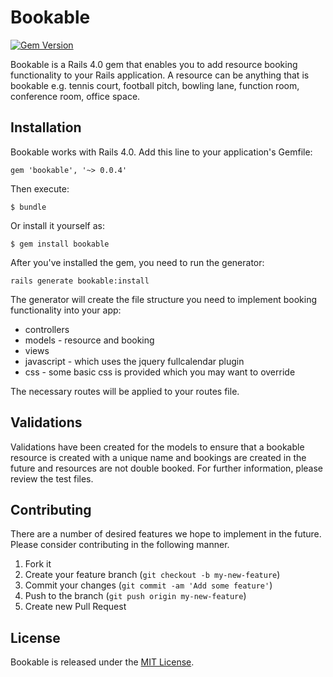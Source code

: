 # Bookable

[![Gem Version](https://badge.fury.io/rb/bookable.png)](http://badge.fury.io/rb/bookable)

Bookable is a Rails 4.0 gem that enables you to add resource booking functionality to your Rails application. A resource can be anything that is bookable e.g. tennis court, football pitch, bowling lane, function room, conference room, office space.

## Installation

Bookable works with Rails 4.0. Add this line to your application's Gemfile:

    gem 'bookable', '~> 0.0.4'

Then execute:

    $ bundle

Or install it yourself as:

    $ gem install bookable

After you've installed the gem, you need to run the generator:

    rails generate bookable:install

The generator will create the file structure you need to implement booking functionality into your app:
<ul>
  <li>controllers</li>
  <li>models - resource and booking</li>
  <li>views</li>
  <li>javascript - which uses the jquery fullcalendar plugin</li>
  <li>css - some basic css is provided which you may want to override</li>
</ul>
The necessary routes will be applied to your routes file.

## Validations

Validations have been created for the models to ensure that a bookable resource is created with a unique name and bookings are created in the future and resources are not double booked. For further information, please review the test files.

## Contributing
There are a number of desired features we hope to implement in the future. Please consider contributing in the following manner. 

1. Fork it
2. Create your feature branch (`git checkout -b my-new-feature`)
3. Commit your changes (`git commit -am 'Add some feature'`)
4. Push to the branch (`git push origin my-new-feature`)
5. Create new Pull Request

## License

Bookable is released under the <a href="https://github.com/kunks001/bookable/blob/master/LICENSE.txt">MIT License</a>.


